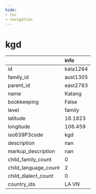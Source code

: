 ```yaml
---
hide:
- toc
- navigation
---
```

# kgd
|                      | info     |
|:---------------------|:---------|
| id                   | kata1264 |
| family_id            | aust1305 |
| parent_id            | east2783 |
| name                 | Katang   |
| bookkeeping          | False    |
| level                | family   |
| latitude             | 16.1823  |
| longitude            | 106.459  |
| iso639P3code         | kgd      |
| description          | nan      |
| markup_description   | nan      |
| child_family_count   | 0        |
| child_language_count | 2        |
| child_dialect_count  | 0        |
| country_ids          | LA VN    |